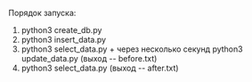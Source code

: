 Порядок запуска:

1. python3 create_db.py
2. python3 insert_data.py 
3. python3 select_data.py + через несколько секунд python3 update_data.py (выход -- before.txt)
4. python3 select_data.py (выход -- after.txt)
